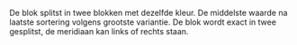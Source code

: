 De blok splitst in twee blokken met dezelfde kleur.
De middelste waarde na laatste sortering volgens grootste variantie.
De blok wordt exact in twee gesplitst, de meridiaan kan links of rechts staan.


